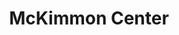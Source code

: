 ---
events:
- building: McKimmon Center
  categories: mckimmon-center
  description: Chancellor Bruce Poulton instituted the annual Brotherhood Dinner to
    honor African Americans who have made important contributions to the nation and
    the world. The annual dinner continued for more than 25 years, and honorees included
    John Hope Franklin, Gwendolyn Brooks, C. T. Vivian, Julian Bond, and John Lewis.
    In 1978, there may have been an earlier brotherhood dinner honoring Samual Nesbritt.
  event_decade: '1980'
  event_id: '18'
  excerpt: Chancellor Bruce Poulton instituted the annual Brotherhood Dinner to honor
    African Americans who have made important contributions to the nation and the
    world. The annual dinner continued for more than 25 years, and honorees included
    John Hope Franklin, Gwendolyn Brooks, C. T. Vivian, Julian Bond, and John Lewis.
    In 1978, there may have been an earlier brotherhood dinner honoring Samual Nesbritt.
  image id (orig): ua023_024-001-bx0016-031-001
  image_caption: Chancellor Joab Thomas
  image_id: ua023_024-001-bx0016-031-001
  image_link: https://d.lib.ncsu.edu/collections/catalog/ua023_024-001-bx0016-031-001
  start_date: 12/08/1982
  title: First Annual Brotherhood Dinner
  year: '1982'
lat: '35.782715'
layout: post
lng: '-78.68512'
order: 15
permalink: places/mckimmon-center/
place: mckimmon-center
title: McKimmon Center

---